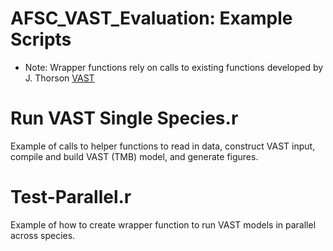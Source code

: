 # AFSC_VAST_Evaluation: Example Scripts

*	Note: Wrapper functions rely on calls to existing functions developed by J. Thorson [VAST](https://github.com/James-Thorson/VAST)



Run VAST Single Species.r
=============
Example of calls to helper functions to read in data, construct VAST input, compile and build VAST (TMB) model, and generate figures.

Test-Parallel.r
=============
Example of how to create wrapper function to run VAST models in parallel across species.


